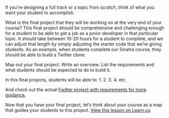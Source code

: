If you're designing a full track or a topic from scratch, think of what you want your student to accomplish. 

What is the final project that they will be working on at the very end of your course? This final project should be comprehensive and challenging enough for a student to be able to get a job as a junior developer in that particular topic. It should take between 10-20 hours for a student to complete, and we can adjust that length by simply adjusting the starter code that we’re giving students. As an example, when students complete our Sinatra course, they should be able to build a Twitter clone. 

Map out your final project.  Write an overview. List the requirements and what students should be expected to do to build it. 

In this final projects, students will be able to:
1.
2.
3.
4.
etc.

And check out the actual [Fwitter project with requirements for more guidance.](https://github.com/learn-co-curriculum/sinatra-fwitter-group-project)

Now that you have your final project, let’s think about your course as a map that guides your students to this project. 
<a href='https://learn.co/lessons/start-with-the-end' data-visibility='hidden'>View this lesson on Learn.co</a>
